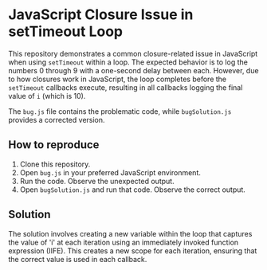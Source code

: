 # JavaScript Closure Issue in setTimeout Loop

This repository demonstrates a common closure-related issue in JavaScript when using `setTimeout` within a loop.  The expected behavior is to log the numbers 0 through 9 with a one-second delay between each. However, due to how closures work in JavaScript, the loop completes before the `setTimeout` callbacks execute, resulting in all callbacks logging the final value of `i` (which is 10). 

The `bug.js` file contains the problematic code, while `bugSolution.js` provides a corrected version.

## How to reproduce

1. Clone this repository.
2. Open `bug.js` in your preferred JavaScript environment.
3. Run the code. Observe the unexpected output.
4. Open `bugSolution.js` and run that code. Observe the correct output.

## Solution

The solution involves creating a new variable within the loop that captures the value of 'i' at each iteration using an immediately invoked function expression (IIFE).  This creates a new scope for each iteration, ensuring that the correct value is used in each callback.